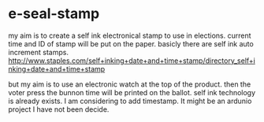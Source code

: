 # e-seal-stamp
my aim is to create a self ink electronical stamp to use in elections. current time and ID of stamp will be put on the paper.
basicly there are self ink auto increment stamps. 
http://www.staples.com/self+inking+date+and+time+stamp/directory_self+inking+date+and+time+stamp

but my aim is to use an electronic watch at the top of the product. then the voter press the bunnon time will be printed on the ballot.
self ink technology is already exists. I am considering to add timestamp. It might be an ardunio project I have not been decide.
